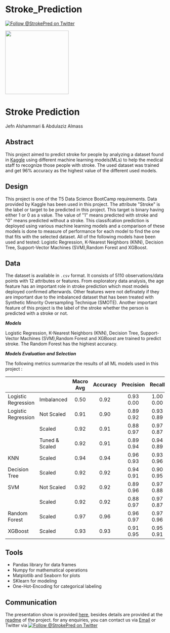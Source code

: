 # Stroke_Prediction
[![Follow @StrokePred on Twitter](https://img.shields.io/twitter/follow/strokepred?style=social)](https://twitter.com/StrokePred)

<img src="https://topnews.in/healthcare/sites/default/files/styles/large/public/Stroke7.jpg?itok=xInaWFYK" width="200" height="200">

# Stroke Prediction
Jefn Alshammari & Abdulaziz Almass
## Abstract
This project aimed to predict stroke for people by analyzing a dataset found in [Kaggle](https://www.kaggle.com/fedesoriano/stroke-prediction-dataset) using different machine learning models(MLs) to help the medical staff to recognize those people with stroke. The used dataset was trained and get 96% accuracy as the highest value of the different used models.  

<!-- The data has been explored, cleaned and One-Hot-Encoding for some of the features such as "gender" ...etc.  -->

## Design

This project is one of the T5 Data Science BootCamp requirements. Data provided by Kaggle has been used in this project. The attribute "Stroke" is the label or target to be predicted in this project. This target is binary having either 1 or 0 as a value. The value of "1" means predicted with stroke and "0" means predicted without a stroke. This classifcation prediction is deployed using various machine learning models and a comparison of these models is done to measure of performance for each model to find the one that fits with the selected dataset. All of the following models have been used and tested: Logistic Regression, K-Nearest Neighbors (KNN), Decision Tree,  Support-Vector Machines (SVM),Random Forest and XGBoost.  

## Data 

The dataset is available in ```.csv``` format. It consists of 5110 observations/data points with 12 attributes or features. From exploratory data analysis, the age feature has an important role in stroke prediction which most models deployed confirmed afterwards. Other features were not definately if they are important due to the imbalanced dataset that has been treated with Synthetic Minority Oversampling Technique (SMOTE). Another important feature of this project is the label of the stroke whether the person is predicted with a stroke or not.


***Models***

Logistic Regression, K-Nearest Neighbors (KNN), Decision Tree, Support-Vector Machines (SVM),Random Forest and XGBoost are trained to predict stroke. The Random Forest has the highiest accuracy.

***Models Evaluation and Selection***

The following metrics summarize the results of all ML models used in this project : 


|                     |                | Macro Avg | Accuracy | Precision |   Recall  |  F1 Score | Stroke |
|---------------------|----------------|:---------:|:--------:|:---------:|:---------:|:---------:|:------:|
| Logistic Regression |   Imbalanced   |    0.50   |   0.92   | 0.93<br> 0.00 | 1.00<br> 0.00 | 0.96<br> 0.00 |   0<br> 1  |
| Logistic Regression |   Not Scaled   |    0.91   |   0.90   | 0.89<br> 0.92 | 0.93<br> 0.89 | 0.91<br> 0.90 |   0<br> 1  |
|                     |     Scaled     |    0.92   |   0.91   | 0.88<br> 0.97 | 0.97<br> 0.87 | 0.92<br> 0.92 |   0<br> 1  |
|                     | Tuned & Scaled |    0.92   |   0.91   | 0.89<br> 0.94 | 0.94<br> 0.89 | 0.92<br> 0.91 |   0<br> 1  |
|         KNN         |     Scaled     |    0.94   |   0.94   | 0.96<br> 0.93 | 0.93<br> 0.96 | 0.94<br> 0.94 |   0<br> 1  |
|    Decision Tree    |     Scaled     |    0.92   |   0.92   | 0.94<br> 0.91 | 0.90<br> 0.95 | 0.92<br> 0.93 |   0<br> 1  |
|         SVM         |   Not Scaled   |    0.92   |   0.92   | 0.89<br> 0.96 | 0.97<br> 0.88 | 0.92<br> 0.92 |   0<br> 1  |
|                     |     Scaled     |    0.92   |   0.92   | 0.88<br> 0.97 | 0.97<br> 0.87 | 0.92<br> 0.92 |   0<br> 1  |
|    Random Forest    |     Scaled     |    0.97   |   0.96   | 0.96<br> 0.97 | 0.97<br> 0.96 | 0.97<br> 0.97 |   0<br> 1  |
|       XGBoost       |     Scaled     |    0.93   |   0.93   | 0.91<br> 0.95 | 0.95<br> 0.91 | 0.93<br> 0.93 |   0<br> 1  |


## Tools

- Pandas library for data frames
- Numpy for mathematical operations
- Matplotlib and Seaborn for plots
- SKlearn for modeling
- One-Hot-Encoding for categorical labeling

## Communication

The presentation show is provided [here](https://github.com/jefnkhalaf/Stroke-Prediction/edit/main/Final_Phase/Presentation.pdf), besides details are provided at the [readme](https://github.com/jefnkhalaf/Stroke-Prediction/blob/main/README.md) of the project.
for any enquiries, you can contact us via [Email]( mailto:jefnkhalaf@gmail.com) or Twitter via [![Follow @StrokePred on Twitter](https://img.shields.io/twitter/follow/strokepred?style=social)](https://twitter.com/StrokePred)
